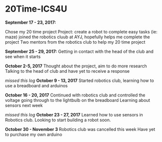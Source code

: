 # 20Time-ICS4U

**September 17 - 23, 2017:**

  Chose my 20 time project
  Project: create a robot to complete easy tasks (ie: maze)
  joined the robotics cluub at AYJ, hopefully helps me complete the project
  Two mentors from the robotics club to help my 20 time project

**September 25 - 29, 2017:**
  Getting in contact with the head of the club and see when it starts

**October 2-5, 2017**
  Thought about the project, aim to do more research
  Talking to the head of club and have yet to receive a response

*missed this log*
**October 9 - 13, 2017**
  Started robotics club, learning how to use a breadboard and arduinos

**October 16 - 20, 2017**
  Continued with robotics club and controlled the voltage going through to the lightbulb on the breadboard
  Learning about sensors next week

*missed this log*
**October 23 - 27, 2017**
  Learned how to use sensors in Robotics club. Looking to start building a robot soon.

**October 30 - November 3**
  Robotics club was cancelled this week
  Have yet to purchase my own arduino
